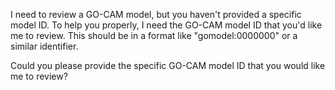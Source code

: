 I need to review a GO-CAM model, but you haven't provided a specific model ID. To help you properly, I need the GO-CAM model ID that you'd like me to review. This should be in a format like "gomodel:0000000" or a similar identifier.

Could you please provide the specific GO-CAM model ID that you would like me to review?